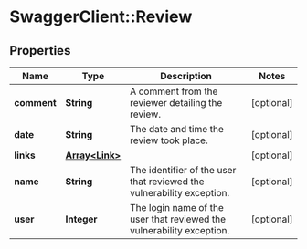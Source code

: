 # SwaggerClient::Review

## Properties
Name | Type | Description | Notes
------------ | ------------- | ------------- | -------------
**comment** | **String** | A comment from the reviewer detailing the review.  | [optional] 
**date** | **String** | The date and time the review took place. | [optional] 
**links** | [**Array&lt;Link&gt;**](Link.md) |  | [optional] 
**name** | **String** | The identifier of the user that reviewed the vulnerability exception. | [optional] 
**user** | **Integer** | The login name of the user that reviewed the vulnerability exception. | [optional] 

